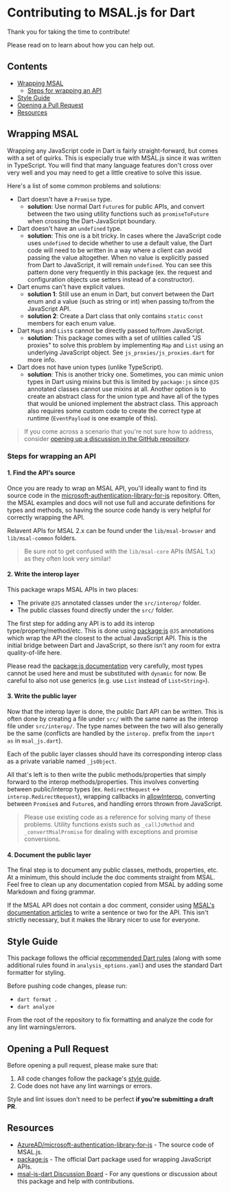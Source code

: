 # Contributing to MSAL.js for Dart
Thank you for taking the time to contribute!

Please read on to learn about how you can help out.


## Contents
- [Wrapping MSAL](#wrapping-msal)
    - [Steps for wrapping an API](#steps-for-wrapping-an-api)
- [Style Guide](#style-guide)
- [Opening a Pull Request](#opening-a-pull-request)
- [Resources](#resources)


## Wrapping MSAL
Wrapping any JavaScript code in Dart is fairly straight-forward, but comes with a set of quirks. This is especially true with MSAL.js since it was written in TypeScript. You will find that many language features don't cross over very well and you may need to get a little creative to solve this issue.

Here's a list of some common problems and solutions:
- Dart doesn't have a `Promise` type.
    - **solution**: Use normal Dart `Future`s for public APIs, and convert between the two using utility functions such as `promiseToFuture` when crossing the Dart-JavaScript boundary.
- Dart doesn't have an `undefined` type.
    - **solution**: This one is a bit tricky. In cases where the JavaScript code uses `undefined` to decide whether to use a default value, the Dart code will need to be written in a way where a client can avoid passing the value altogether. When no value is explicitly passed from Dart to JavaScript, it will remain `undefined`. You can see this pattern done very frequently in this package (ex. the request and configuration objects use setters instead of a constructor).
- Dart enums can't have explicit values.
    - **solution 1**: Still use an enum in Dart, but convert between the Dart enum and a value (such as string or int) when passing to/from the JavaScript API.
    - **solution 2**: Create a Dart class that only contains `static` `const` members for each enum value.
- Dart `Map`s and `List`s cannot be directly passed to/from JavaScript.
    - **solution**: This package comes with a set of utilities called "JS proxies" to solve this problem by implementing `Map` and `List` using an underlying JavaScript object. See `js_proxies/js_proxies.dart` for more info.
- Dart does not have union types (unlike TypeScript).
    - **solution**: This is another tricky one. Sometimes, you can mimic union types in Dart using mixins but this is limited by `package:js` since `@JS` annotated classes cannot use mixins at all. Another option is to create an abstract class for the union type and have all of the types that would be unioned implement the abstract class. This approach also requires some custom code to create the correct type at runtime (`EventPayload` is one example of this).

> If you come across a scenario that you're not sure how to address, consider [opening up a discussion in the GitHub repository](https://github.com/Francessco121/msal-js-dart/discussions).

### Steps for wrapping an API

#### 1. Find the API's source
Once you are ready to wrap an MSAL API, you'll ideally want to find its source code in the [microsoft-authentication-library-for-js](https://github.com/AzureAD/microsoft-authentication-library-for-js) repository. Often, the MSAL examples and docs will not use full and accurate definitions for types and methods, so having the source code handy is very helpful for correctly wrapping the API.

Relavent APIs for MSAL 2.x can be found under the `lib/msal-browser` and `lib/msal-common` folders.

> Be sure not to get confused with the `lib/msal-core` APIs (MSAL 1.x) as they often look very similar!

#### 2. Write the interop layer
This package wraps MSAL APIs in two places:
- The private `@JS` annotated classes under the `src/interop/` folder.
- The public classes found directly under the `src/` folder.

The first step for adding any API is to add its interop type/property/method/etc. This is done using [package:js](https://pub.dev/packages/js) `@JS` annotations which wrap the API the closest to the actual JavaScript API. This is the initial bridge between Dart and JavaScript, so there isn't any room for extra quality-of-life here.

Please read the [package:js documentation](https://pub.dev/packages/js) very carefully, most types cannot be used here and must be substituted with `dynamic` for now. Be careful to also not use generics (e.g. use `List` instead of `List<String>`).

#### 3. Write the public layer
Now that the interop layer is done, the public Dart API can be written. This is often done by creating a file under `src/` with the same name as the interop file under `src/interop/`. The type names between the two will also generally be the same (conflicts are handled by the `interop.` prefix from the `import as` in `msal_js.dart`).

Each of the public layer classes should have its corresponding interop class as a private variable named `_jsObject`. 

All that's left is to then write the public methods/properties that simply forward to the interop methods/properties. This involves converting between public/interop types (ex. `RedirectRequest` <-> `interop.RedirectRequest`), wrapping callbacks in [allowInterop](https://api.dart.dev/stable/dart-js/allowInterop.html), converting between `Promise`s and `Future`s, and handling errors thrown from JavaScript.

> Please use existing code as a reference for solving many of these problems. Utility functions exists such as `_callJsMethod` and `_convertMsalPromise` for dealing with exceptions and promise conversions.

#### 4. Document the public layer
The final step is to document any public classes, methods, properties, etc. At a minimum, this should include the doc comments straight from MSAL. Feel free to clean up any documentation copied from MSAL by adding some Markdown and fixing grammar.

If the MSAL API does not contain a doc comment, consider using [MSAL's documentation articles](https://github.com/AzureAD/microsoft-authentication-library-for-js/tree/dev/lib/msal-browser/docs) to write a sentence or two for the API. This isn't strictly necessary, but it makes the library nicer to use for everyone.


## Style Guide
This package follows the official [recommended Dart rules](https://pub.dev/packages/lints) (along with some additional rules found in `analysis_options.yaml`) and uses the standard Dart formatter for styling.

Before pushing code changes, please run:
- `dart format .`
- `dart analyze`

From the root of the repository to fix formatting and analyze the code for any lint warnings/errors.


## Opening a Pull Request
Before opening a pull request, please make sure that:

1. All code changes follow the package's [style guide](#style-guide).
2. Code does not have any lint warnings or errors.

Style and lint issues don't need to be perfect **if you're submitting a draft PR**.


## Resources
- [AzureAD/microsoft-authentication-library-for-js](https://github.com/AzureAD/microsoft-authentication-library-for-js) - The source code of MSAL.js.
- [package:js](https://pub.dev/packages/js) - The official Dart package used for wrapping JavaScript APIs.
- [msal-js-dart Discussion Board](https://github.com/Francessco121/msal-js-dart/discussions) - For any questions or discussion about this package and help with contributions.
